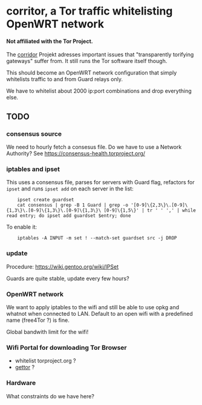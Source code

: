 # corritor, a Tor traffic whitelisting OpenWRT network

#### Not affiliated with the Tor Project.

The [corridor](https://github.com/rustybird/corridor) Projekt adresses
important issues that "transparently torifying gateways" suffer from. It
still runs the Tor software itself though.

This should become an OpenWRT network configuration that simply whitelists
traffic to and from Guard relays only.

We have to whitelist about 2000 ip:port combinations and drop everything else.

## TODO
### consensus source
We need to hourly fetch a consesus file. Do we have to use a Network Authority?
See https://consensus-health.torproject.org/
### iptables and ipset
This uses a consensus file, parses for servers with Guard flag, refactors
for `ipset` and runs `ipset add` on each server in the list:


		ipset create guardset
		cat consensus | grep -B 1 Guard | grep -o '[0-9]\{2,3\}\.[0-9]\{1,3\}\.[0-9]\{1,3\}\.[0-9]\{1,3\}\ [0-9]\{1,5\}' | tr ' ' ',' | while read entry; do ipset add guardset $entry; done


To enable it:


		iptables -A INPUT -m set ! --match-set guardset src -j DROP


### update
Procedure: https://wiki.gentoo.org/wiki/IPSet

Guards are quite stable, update every few hours?

### OpenWRT network
We want to apply iptables to the wifi and still be able to use opkg and
whatnot when connected to LAN. Default to an open wifi with a predefined
name (free4Tor ?) is fine.

Global bandwith limit for the wifi!

### Wifi Portal for downloading Tor Browser
* whitelist torproject.org ?
* [gettor](https://www.torproject.org/projects/gettor) ?

### Hardware
What constraints do we have here?
